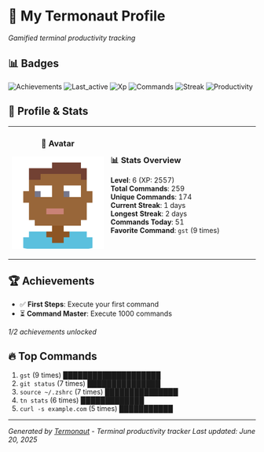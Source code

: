 # 🚀 My Termonaut Profile

*Gamified terminal productivity tracking*

## 📊 Badges

![Achievements](https://img.shields.io/badge/Achievements-5%2F10-blue?style=flat-square&logo=terminal&logoColor=white) ![Last_active](https://img.shields.io/badge/Last+Active-5h+ago-green?style=flat-square&logo=terminal&logoColor=white) ![Xp](https://img.shields.io/badge/XP-Level+6+%282557%2F4900%29-green?style=flat-square&logo=terminal&logoColor=white) ![Commands](https://img.shields.io/badge/Commands-259-green?style=flat-square&logo=terminal&logoColor=white) ![Streak](https://img.shields.io/badge/Streak-1+days-red?style=flat-square&logo=terminal&logoColor=white) ![Productivity](https://img.shields.io/badge/Productivity-80.0%25-green?style=flat-square&logo=terminal&logoColor=white) 

## 🎨 Profile & Stats

<table><tr>
<td width="40%" align="center">

### 👤 Avatar

![Avatar](./avatars/2d55bed6bb17f3d2f9b80d0955c8d8b1.svg)

</td>
<td width="60%">

### 📊 Stats Overview

**Level**: 6 (XP: 2557)  
**Total Commands**: 259  
**Unique Commands**: 174  
**Current Streak**: 1 days  
**Longest Streak**: 2 days  
**Commands Today**: 51  
**Favorite Command**: `gst` (9 times)  

</td>
</tr></table>

## 🏆 Achievements

- ✅ **First Steps**: Execute your first command
- ⏳ **Command Master**: Execute 1000 commands

*1/2 achievements unlocked*

## 🔥 Top Commands

1. `gst` (9 times) ████████████████████
2. `git status` (7 times) ███████████████
3. `source ~/.zshrc` (7 times) ███████████████
4. `tn stats` (6 times) █████████████
5. `curl -s example.com` (5 times) ███████████

---

*Generated by [Termonaut](https://github.com/oiahoon/termonaut) - Terminal productivity tracker*
*Last updated: June 20, 2025*

